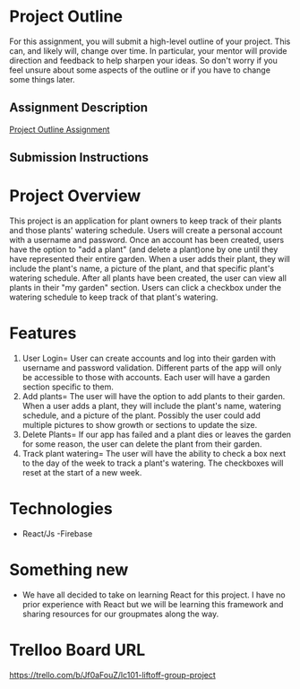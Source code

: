 # Project Outline
For this assignment, you will submit a high-level outline of your project. This can, and likely will, change over time. In particular, your mentor will provide direction and feedback to help sharpen your ideas. So don't worry if you feel unsure about some aspects of the outline or if you have to change some things later.

## Assignment Description
[Project Outline Assignment](https://education.launchcode.org/liftoff/modules/assignments/project-outline)

## Submission Instructions

# Project Overview
This project is an application for plant owners to keep track of their plants and those plants' watering schedule. Users will create a personal account with a username and password. Once an account has been created, users have the option to "add a plant" (and delete a plant)one by one until they have represented their entire garden. When a user adds their plant, they will include the plant's name, a picture of the plant, and that specific plant's watering schedule. 
After all plants have been created, the user can view all plants in their "my garden" section. Users can click a checkbox under the watering schedule to keep track of that plant's watering. 
# Features
1. User Login= User can create accounts and log into their garden with username and password validation. Different parts of the app will only be accessible to those with accounts. Each user will have a garden section specific to them.
2. Add plants= The user will have the option to add plants to their garden. When a user adds a plant, they will include the plant's name, watering schedule, and a picture of the plant. Possibly the user could add multiple pictures to show growth or sections to update the size.
3. Delete Plants= If our app has failed and a plant dies or leaves the garden for some reason, the user can delete the plant from their garden.
4. Track plant watering= The user will have the ability to check a box next to the day of the week to track a plant's watering. The checkboxes will reset at the start of a new week.

# Technologies
- React/Js
-Firebase

# Something new
- We have all decided to take on learning React for this project. I have no prior experience with React but we will be learning this framework and sharing resources for our groupmates along the way.
 
 # Trelloo Board URL
 https://trello.com/b/Jf0aFouZ/lc101-liftoff-group-project 
